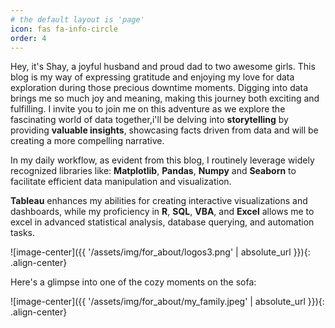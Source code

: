```yaml
---
# the default layout is 'page'
icon: fas fa-info-circle
order: 4
---
```


Hey, it's Shay, a joyful husband and proud dad to two awesome girls. This blog is my way of expressing gratitude and enjoying my love for data exploration during those precious downtime moments. Digging into data brings me so much joy and meaning, making this journey both exciting and fulfilling. I invite you to join me on this adventure as we explore the fascinating world of data together,i'll be delving into **storytelling** by providing **valuable insights**, showcasing facts driven from data and will be creating a more compelling narrative.


In my daily workflow, as evident from this blog, I routinely leverage widely recognized libraries like:
 **Matplotlib**, **Pandas**, **Numpy** and **Seaborn** to facilitate efficient data manipulation and visualization.

**Tableau** enhances my abilities for creating interactive visualizations and dashboards, while my proficiency in **R**, **SQL**, **VBA**, and **Excel** allows me to excel in advanced statistical analysis, database querying, and automation tasks.

![image-center]({{ '/assets/img/for_about/logos3.png' | absolute_url }}){: .align-center} 

 
Here's a glimpse into one of the cozy moments on the sofa:

![image-center]({{ '/assets/img/for_about/my_family.jpeg' | absolute_url }}){: .align-center} 
